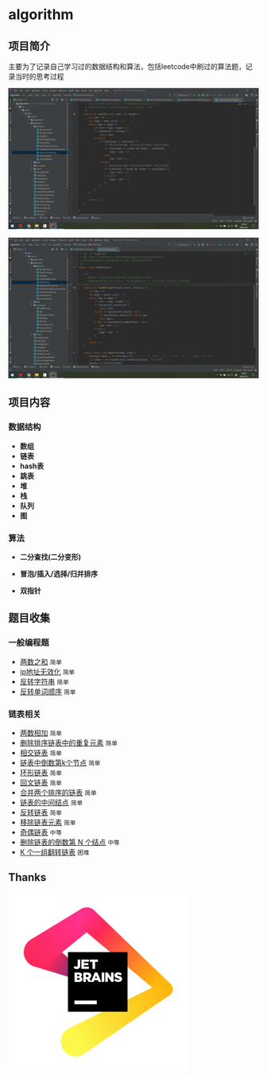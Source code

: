 # algorithm
## 项目简介

主要为了记录自己学习过的数据结构和算法，包括leetcode中刷过的算法题，记录当时的思考过程

![](https://raw.githubusercontent.com/1260328762/algorithm/master/pic/%E5%BE%AA%E7%8E%AF%E6%95%B0%E7%BB%84%E6%90%9C%E7%B4%A2.png)

![](https://raw.githubusercontent.com/1260328762/algorithm/master/pic/%E7%A8%80%E7%96%8F%E6%95%B0%E7%BB%84%E6%90%9C%E7%B4%A2.png)



## 项目内容

### 数据结构

- **数组**
- **链表**
- **hash表**
- **跳表**
- **堆**
- **栈**
- **队列**
- **图**



### 算法

- **二分查找(二分变形)**

- **冒泡/插入/选择/归并排序**

- **双指针**



## 题目收集

### 一般编程题

- [两数之和](https://github.com/1260328762/algorithm/blob/master/src/main/java/com/cl/question/TwoSum.java) `简单`
- [ip地址无效化](https://github.com/1260328762/algorithm/blob/master/src/main/java/com/cl/question/DeIpAddr.java) `简单`
- [反转字符串](https://github.com/1260328762/algorithm/blob/master/src/main/java/com/cl/question/ReverseString.java) `简单`
- [反转单词顺序](https://github.com/1260328762/algorithm/blob/master/src/main/java/com/cl/question/ReverseWords.java) `简单`
### 链表相关
- [两数相加](https://github.com/1260328762/algorithm/blob/master/src/main/java/com/cl/question/link/AddTwoNumbers.java) `简单`
- [删除排序链表中的重复元素](https://github.com/1260328762/algorithm/blob/master/src/main/java/com/cl/question/link/DeleteDuplicates.java) `简单`
- [相交链表](https://github.com/1260328762/algorithm/blob/master/src/main/java/com/cl/question/link/GetIntersectionNode.java) `简单`
- [链表中倒数第k个节点](https://github.com/1260328762/algorithm/blob/master/src/main/java/com/cl/question/link/GetKthFromEnd.java) `简单`
- [环形链表](https://github.com/1260328762/algorithm/blob/master/src/main/java/com/cl/question/link/HasCycle.java) `简单`
- [回文链表](https://github.com/1260328762/algorithm/blob/master/src/main/java/com/cl/question/link/IsPalindrome.java) `简单`
- [合并两个排序的链表](https://github.com/1260328762/algorithm/blob/master/src/main/java/com/cl/question/link/MergeTwoLists.java) `简单`
- [链表的中间结点](https://github.com/1260328762/algorithm/blob/master/src/main/java/com/cl/question/link/MiddleNode.java) `简单`
- [反转链表](https://github.com/1260328762/algorithm/blob/master/src/main/java/com/cl/question/link/ReverseList.java) `简单`
- [移除链表元素](https://github.com/1260328762/algorithm/blob/master/src/main/java/com/cl/question/link/RemoveElements.java) `简单`
- [奇偶链表](https://github.com/1260328762/algorithm/blob/master/src/main/java/com/cl/question/link/OddEvenList.java) `中等`
- [删除链表的倒数第 N 个结点](https://github.com/1260328762/algorithm/blob/master/src/main/java/com/cl/question/link/RemoveNthFromEnd.java) `中等`
- [K 个一组翻转链表](https://github.com/1260328762/algorithm/blob/master/src/main/java/com/cl/question/link/RemoveNthFromEnd.java) `困难`



## Thanks
[![JetBrains Logo (Main) logo](pic/jb_beam.svg)](https://jb.gg/OpenSourceSupport)